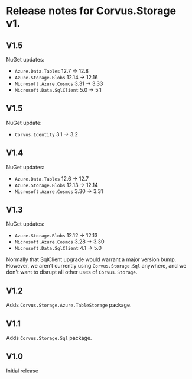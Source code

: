 # Release notes for Corvus.Storage v1.

## V1.5

NuGet updates:

* `Azure.Data.Tables` 12.7 -> 12.8
* `Azure.Storage.Blobs` 12.14 -> 12.16
* `Microsoft.Azure.Cosmos` 3.31 -> 3.33
* `Microsoft.Data.SqlClient` 5.0 -> 5.1

## V1.5

NuGet update:

* `Corvus.Identity` 3.1 -> 3.2

## V1.4

NuGet updates:

* `Azure.Data.Tables` 12.6 -> 12.7
* `Azure.Storage.Blobs` 12.13 -> 12.14
* `Microsoft.Azure.Cosmos` 3.30 -> 3.31

## V1.3

NuGet updates:

* `Azure.Storage.Blobs` 12.12 -> 12.13
* `Microsoft.Azure.Cosmos` 3.28 -> 3.30
* `Microsoft.Data.SqlClient` 4.1 -> 5.0

Normally that SqlClient upgrade would warrant a major version bump. However, we aren't currently using `Corvus.Storage.Sql` anywhere, and we don't want to disrupt all other uses of `Corvus.Storage`.

## V1.2

Adds `Corvus.Storage.Azure.TableStorage` package.

## V1.1

Adds `Corvus.Storage.Sql` package.

## V1.0

Initial release